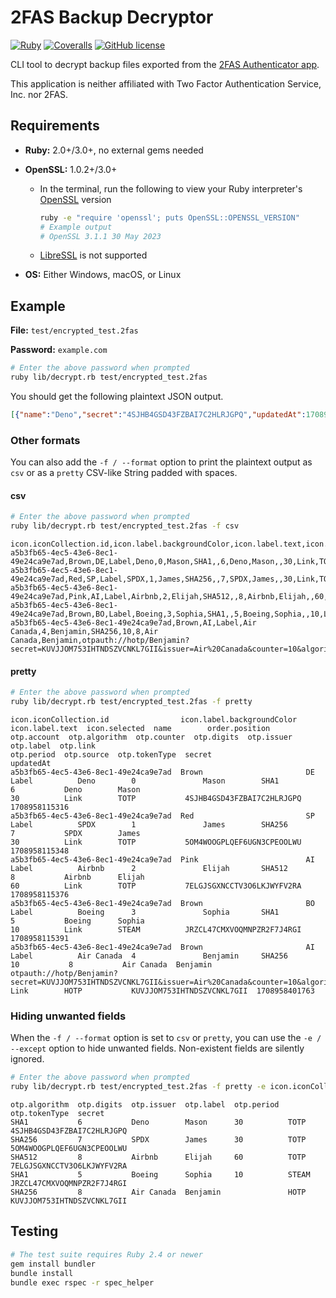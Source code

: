 # 2FAS Backup Decryptor

[![Ruby](https://img.shields.io/badge/Ruby-CC342D?style=for-the-badge&logo=ruby&logoColor=white)](https://ruby-lang.org)
[![Coveralls](https://img.shields.io/coverallsCoverage/github/elliotwutingfeng/2fas-backup-decryptor?logo=coveralls&style=for-the-badge)](https://coveralls.io/github/elliotwutingfeng/2fas-backup-decryptor?branch=main)
[![GitHub license](https://img.shields.io/badge/LICENSE-GPLv3-GREEN?style=for-the-badge)](LICENSE)

CLI tool to decrypt backup files exported from the [2FAS Authenticator app](https://2fas.com).

This application is neither affiliated with Two Factor Authentication Service, Inc. nor 2FAS.

## Requirements

- **Ruby:** 2.0+/3.0+, no external gems needed
- **OpenSSL:** 1.0.2+/3.0+
  - In the terminal, run the following to view your Ruby interpreter's [OpenSSL](https://openssl.org) version

    ```bash
    ruby -e "require 'openssl'; puts OpenSSL::OPENSSL_VERSION"
    # Example output
    # OpenSSL 3.1.1 30 May 2023
    ```

  - [LibreSSL](https://libressl.org) is not supported

- **OS:** Either Windows, macOS, or Linux

## Example

**File:** `test/encrypted_test.2fas`

**Password:** `example.com`

```bash
# Enter the above password when prompted
ruby lib/decrypt.rb test/encrypted_test.2fas
```

You should get the following plaintext JSON output.

```json
[{"name":"Deno","secret":"4SJHB4GSD43FZBAI7C2HLRJGPQ","updatedAt":1708958115316,"otp":{"label":"Mason","account":"Mason","issuer":"Deno","digits":6,"period":30,"algorithm":"SHA1","tokenType":"TOTP","source":"Link"},"order":{"position":0},"icon":{"selected":"Label","label":{"text":"DE","backgroundColor":"Brown"},"iconCollection":{"id":"a5b3fb65-4ec5-43e6-8ec1-49e24ca9e7ad"}}},{"name":"SPDX","secret":"5OM4WOOGPLQEF6UGN3CPEOOLWU","updatedAt":1708958115348,"otp":{"label":"James","account":"James","issuer":"SPDX","digits":7,"period":30,"algorithm":"SHA256","tokenType":"TOTP","source":"Link"},"order":{"position":1},"icon":{"selected":"Label","label":{"text":"SP","backgroundColor":"Red"},"iconCollection":{"id":"a5b3fb65-4ec5-43e6-8ec1-49e24ca9e7ad"}}},{"name":"Airbnb","secret":"7ELGJSGXNCCTV3O6LKJWYFV2RA","updatedAt":1708958115376,"otp":{"label":"Elijah","account":"Elijah","issuer":"Airbnb","digits":8,"period":60,"algorithm":"SHA512","tokenType":"TOTP","source":"Link"},"order":{"position":2},"icon":{"selected":"Label","label":{"text":"AI","backgroundColor":"Pink"},"iconCollection":{"id":"a5b3fb65-4ec5-43e6-8ec1-49e24ca9e7ad"}}},{"name":"Boeing","secret":"JRZCL47CMXVOQMNPZR2F7J4RGI","updatedAt":1708958115391,"otp":{"label":"Sophia","account":"Sophia","issuer":"Boeing","digits":5,"period":10,"algorithm":"SHA1","tokenType":"STEAM","source":"Link"},"order":{"position":3},"icon":{"selected":"Label","label":{"text":"BO","backgroundColor":"Brown"},"iconCollection":{"id":"a5b3fb65-4ec5-43e6-8ec1-49e24ca9e7ad"}}},{"name":"Air Canada","secret":"KUVJJOM753IHTNDSZVCNKL7GII","updatedAt":1708958401763,"otp":{"link":"otpauth://hotp/Benjamin?secret=KUVJJOM753IHTNDSZVCNKL7GII&issuer=Air%20Canada&counter=10&algorithm=SHA256&digits=8","label":"Benjamin","account":"Benjamin","issuer":"Air Canada","digits":8,"algorithm":"SHA256","counter":10,"tokenType":"HOTP","source":"Link"},"order":{"position":4},"icon":{"selected":"Label","label":{"text":"AI","backgroundColor":"Brown"},"iconCollection":{"id":"a5b3fb65-4ec5-43e6-8ec1-49e24ca9e7ad"}}}]
```

### Other formats

You can also add the `-f / --format` option to print the plaintext output as `csv` or as a `pretty` CSV-like String padded with spaces.

#### csv

```bash
# Enter the above password when prompted
ruby lib/decrypt.rb test/encrypted_test.2fas -f csv
```

```csv
icon.iconCollection.id,icon.label.backgroundColor,icon.label.text,icon.selected,name,order.position,otp.account,otp.algorithm,otp.counter,otp.digits,otp.issuer,otp.label,otp.link,otp.period,otp.source,otp.tokenType,secret,updatedAt
a5b3fb65-4ec5-43e6-8ec1-49e24ca9e7ad,Brown,DE,Label,Deno,0,Mason,SHA1,,6,Deno,Mason,,30,Link,TOTP,4SJHB4GSD43FZBAI7C2HLRJGPQ,1708958115316
a5b3fb65-4ec5-43e6-8ec1-49e24ca9e7ad,Red,SP,Label,SPDX,1,James,SHA256,,7,SPDX,James,,30,Link,TOTP,5OM4WOOGPLQEF6UGN3CPEOOLWU,1708958115348
a5b3fb65-4ec5-43e6-8ec1-49e24ca9e7ad,Pink,AI,Label,Airbnb,2,Elijah,SHA512,,8,Airbnb,Elijah,,60,Link,TOTP,7ELGJSGXNCCTV3O6LKJWYFV2RA,1708958115376
a5b3fb65-4ec5-43e6-8ec1-49e24ca9e7ad,Brown,BO,Label,Boeing,3,Sophia,SHA1,,5,Boeing,Sophia,,10,Link,STEAM,JRZCL47CMXVOQMNPZR2F7J4RGI,1708958115391
a5b3fb65-4ec5-43e6-8ec1-49e24ca9e7ad,Brown,AI,Label,Air Canada,4,Benjamin,SHA256,10,8,Air Canada,Benjamin,otpauth://hotp/Benjamin?secret=KUVJJOM753IHTNDSZVCNKL7GII&issuer=Air%20Canada&counter=10&algorithm=SHA256&digits=8,,Link,HOTP,KUVJJOM753IHTNDSZVCNKL7GII,1708958401763
```

#### pretty

```bash
# Enter the above password when prompted
ruby lib/decrypt.rb test/encrypted_test.2fas -f pretty
```

```csv
icon.iconCollection.id                icon.label.backgroundColor  icon.label.text  icon.selected  name        order.position  otp.account  otp.algorithm  otp.counter  otp.digits  otp.issuer  otp.label  otp.link                                                                                                            otp.period  otp.source  otp.tokenType  secret                      updatedAt
a5b3fb65-4ec5-43e6-8ec1-49e24ca9e7ad  Brown                       DE               Label          Deno        0               Mason        SHA1                        6           Deno        Mason                                                                                                                          30          Link        TOTP           4SJHB4GSD43FZBAI7C2HLRJGPQ  1708958115316
a5b3fb65-4ec5-43e6-8ec1-49e24ca9e7ad  Red                         SP               Label          SPDX        1               James        SHA256                      7           SPDX        James                                                                                                                          30          Link        TOTP           5OM4WOOGPLQEF6UGN3CPEOOLWU  1708958115348
a5b3fb65-4ec5-43e6-8ec1-49e24ca9e7ad  Pink                        AI               Label          Airbnb      2               Elijah       SHA512                      8           Airbnb      Elijah                                                                                                                         60          Link        TOTP           7ELGJSGXNCCTV3O6LKJWYFV2RA  1708958115376
a5b3fb65-4ec5-43e6-8ec1-49e24ca9e7ad  Brown                       BO               Label          Boeing      3               Sophia       SHA1                        5           Boeing      Sophia                                                                                                                         10          Link        STEAM          JRZCL47CMXVOQMNPZR2F7J4RGI  1708958115391
a5b3fb65-4ec5-43e6-8ec1-49e24ca9e7ad  Brown                       AI               Label          Air Canada  4               Benjamin     SHA256         10           8           Air Canada  Benjamin   otpauth://hotp/Benjamin?secret=KUVJJOM753IHTNDSZVCNKL7GII&issuer=Air%20Canada&counter=10&algorithm=SHA256&digits=8              Link        HOTP           KUVJJOM753IHTNDSZVCNKL7GII  1708958401763
```

### Hiding unwanted fields

When the `-f / --format` option is set to `csv` or `pretty`, you can use the `-e / --except` option to hide unwanted fields. Non-existent fields are silently ignored.

```bash
# Enter the above password when prompted
ruby lib/decrypt.rb test/encrypted_test.2fas -f pretty -e icon.iconCollection.id,icon.label.backgroundColor,icon.label.text,icon.selected,order.position,otp.link,name,otp.account,otp.source,updatedAt,otp.counter
```

```csv
otp.algorithm  otp.digits  otp.issuer  otp.label  otp.period  otp.tokenType  secret
SHA1           6           Deno        Mason      30          TOTP           4SJHB4GSD43FZBAI7C2HLRJGPQ
SHA256         7           SPDX        James      30          TOTP           5OM4WOOGPLQEF6UGN3CPEOOLWU
SHA512         8           Airbnb      Elijah     60          TOTP           7ELGJSGXNCCTV3O6LKJWYFV2RA
SHA1           5           Boeing      Sophia     10          STEAM          JRZCL47CMXVOQMNPZR2F7J4RGI
SHA256         8           Air Canada  Benjamin               HOTP           KUVJJOM753IHTNDSZVCNKL7GII
```

## Testing

```bash
# The test suite requires Ruby 2.4 or newer
gem install bundler
bundle install
bundle exec rspec -r spec_helper
```
